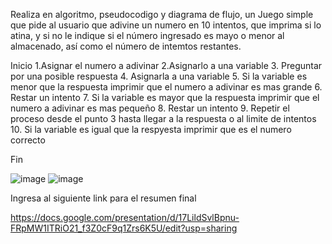 Realiza en algoritmo, pseudocodigo y diagrama de flujo, un Juego simple que pide al usuario que adivine un numero en 10 intentos, que imprima si lo atina, y si no le indique si el número ingresado es mayo o menor al almacenado, así como el número de intemtos restantes.

Inicio
1.Asignar el numero a adivinar
2.Asignarlo a una variable
3. Preguntar por una posible respuesta
4. Asignarla a una variable
5. Si la variable es menor que la respuesta imprimir que el numero a adivinar es mas grande
6. Restar un intento 
7. Si la variable es mayor que la respuesta imprimir que el numero a adivinar es mas pequeño
8. Restar un intento
9. Repetir el proceso desde el punto 3 hasta llegar a la respuesta o al limite de intentos
10. Si la variable es igual que la respyesta imprimir que es el numero correcto

Fin


![image](https://user-images.githubusercontent.com/101816484/160942884-6e6696e8-9807-4aa4-a160-d5ba32efb7f0.png)
![image](https://user-images.githubusercontent.com/101816484/160942486-e6d70176-581f-4671-88f7-0cbb964dca70.png)

Ingresa al siguiente link para el resumen final

https://docs.google.com/presentation/d/17LildSvlBpnu-FRpMW1ITRiO21_f3Z0cF9q1Zrs6K5U/edit?usp=sharing
